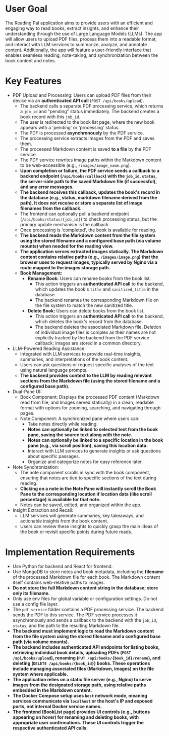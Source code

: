 # User Goal
The Reading Pal application aims to provide users with an efficient and engaging way to read books, extract insights, and enhance their understanding through the use of Large Language Models (LLMs). The app will allow users to upload PDF files, process them into a readable format, and interact with LLM services to summarize, analyze, and annotate content. Additionally, the app will feature a user-friendly interface that enables seamless reading, note-taking, and synchronization between the book content and notes.

# Key Features
- PDF Upload and Processing: Users can upload PDF files from their device via an **authenticated API call** (`POST /api/books/upload`).
  - The backend calls a separate PDF processing service, which returns a `job_id` and "pending" status immediately. The backend creates a book record with this `job_id`.
  - The user is redirected to the book list page, where the new book appears with a 'pending' or 'processing' status.
  - The PDF is processed **asynchronously** by the PDF service.
  - The processing service extracts images from the PDF and saves them.
  - The processed Markdown content is saved **to a file** by the PDF service.
  - The PDF service rewrites image paths within the Markdown content to be web-accessible (e.g., `/images/image_name.png`).
  - **Upon completion or failure, the PDF service sends a callback to a backend endpoint (`/api/books/callback`) with the `job_id`, `status`, the server-side path to the saved Markdown file (if successful), and any error messages.**
  - **The backend receives this callback, updates the book's record in the database (e.g., status, markdown filename derived from the path). It does not receive or store a separate list of image filenames from the callback.**
  - The frontend can optionally poll a backend endpoint (`/api/books/status/{job_id}`) to check processing status, but the primary update mechanism is the callback.
  - Once processing is 'completed', the book is available for reading.
  - **The backend reads the Markdown content from the file system using the stored filename and a configured base path (via volume mounts) when needed for the reading view.**
  - **The application serves extracted images statically. The Markdown content contains relative paths (e.g., `/images/image.png`) that the browser uses to request images, typically served by Nginx via a route mapped to the images storage path.**
  - **Book Management:**
    - **Rename Book:** Users can rename books from the book list.
      - This action triggers an **authenticated API call** to the backend, which updates the book's `title` and `sanitized_title` in the database.
      - The backend renames the corresponding Markdown file on the file system to match the new sanitized title.
    - **Delete Book:** Users can delete books from the book list. 
      - This action triggers an **authenticated API call** to the backend, which deletes the book's record from the database.
      - The backend deletes the associated Markdown file. Deletion of individual image files is complex as their names are not explicitly tracked by the backend from the PDF service callback; images are stored in a common directory.
- LLM-Powered Reading Assistance:
  - Integrated with LLM services to provide real-time insights, summaries, and interpretations of the book content.
  - Users can ask questions or request specific analyses of the text using natural language prompts.
  - **The backend provides context to the LLM by reading relevant sections from the Markdown file (using the stored filename and a configured base path).**
- Dual-Pane UI:
  - Book Component: Displays the processed PDF content (Markdown read from file, and Images served statically) in a clean, readable format with options for zooming, searching, and navigating through pages.
  - Note Component: A synchronized pane where users can:
    - Take notes directly while reading.
    - **Notes can optionally be linked to selected text from the book pane, saving the source text along with the note.**
    - **Notes can optionally be linked to a specific location in the book pane (e.g., via scroll position), saving this location data.**
    - Interact with LLM services to generate insights or ask questions about specific passages.
    - Organize and categorize notes for easy reference later.
- Note Synchronization:
  - The note component scrolls in sync with the book component, ensuring that notes are tied to specific sections of the text during reading.
  - **Clicking on a note in the Note Pane will instantly scroll the Book Pane to the corresponding location if location data (like scroll percentage) is available for that note.**
  - Notes can be saved, edited, and organized within the app.
- Insight Extraction and Recall:
  - LLM services will generate summaries, key takeaways, and actionable insights from the book content.
  - Users can review these insights to quickly grasp the main ideas of the book or revisit specific points during future reads.


# Implementation Requirements
- Use Python for backend and React for frontend.
- Use MongoDB to store notes and book metadata, including the **filename** of the processed Markdown file for each book. The Markdown content itself contains web-relative paths to images.
- **Do not store the full Markdown content string in the database; store only its filename.**
- Only use env files for global variable or configuration settings. Do not use a config file layer.
- The `pdf_service` folder contains a PDF processing service. The backend sends the PDF to this service. The PDF service processes it asynchronously and sends a callback to the backend with the `job_id`, `status`, and the path to the resulting Markdown file.
- **The backend must implement logic to read the Markdown content from the file system using the stored filename and a configured base path (via volume mounts).**
- **The backend includes authenticated API endpoints for listing books, retrieving individual book details, uploading PDFs (`POST /api/books/upload`), renaming (`PUT /api/books/{book_id}/rename`), and deleting (`DELETE /api/books/{book_id}`) books. These operations include managing associated files (Markdown, images) on the file system where applicable.**
- **The application relies on a static file server (e.g., Nginx) to serve images from the designated storage path, using relative paths embedded in the Markdown content.**
- **The Docker Compose setup uses `host` network mode, meaning services communicate via `localhost` or the host's IP and exposed ports, not internal Docker service names.**
- **The frontend (BookList page) provides UI controls (e.g., buttons appearing on hover) for renaming and deleting books, with appropriate user confirmations. These UI controls trigger the respective authenticated API calls.**

